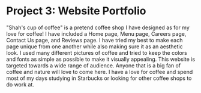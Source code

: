 # Project 3: Website Portfolio

"Shah's cup of coffee" is a pretend coffee shop I have designed as for my love for coffee! I have included a Home page, Menu page, Careers page, Contact Us page, and Reviews page. I have tried my best to make each page unique from one another while also making sure it as an aesthetic look. I used many different pictures of coffee and tried to keep the colors and fonts as simple as possible to make it visually appealing. 
This website is targeted towards a wide range of audience. Anyone that is a big fan of coffee and nature will
love to come here. I have a love for coffee and spend most of my days studying in Starbucks or looking for other coffee 
shops to do work at. 


